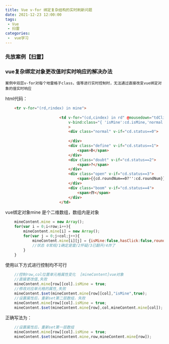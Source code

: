 ```yaml
---
title: Vue v-for 绑定复杂结构的实时刷新问题
date: 2021-12-23 12:00:00
tags:
 - Vue
 - 扫雷
categories:
 -  vue学习
---
```

### 先放案例【<a href="/mygame/mine/mine.html" target="_blank">扫雷</a>】

### vue复杂绑定对象更改值时实时响应的解决办法
	
	案例中双层v-for对每个地雷格子class，值等进行实时控制时，无法通过直接改变vue绑定对象的值实时响应

html代码：
``` html
	<tr v-for="(rd,rindex) in mine">
						
						<td v-for="(cd,cindex) in rd" @mousedown="tdClick(rindex,cindex,$event)"  class="mineTd"
							v-bind:class="{ 'isMine':cd.isMine,'normal': cd.status==0,'doubt': cd.status==1,'define': cd.status==2 }"
							>
							<div class="normal" v-if="cd.status==0">
								
							</div>
							<div class="define" v-if="cd.status==1">
								<span>B</span>
							</div>
							<div class="doubt" v-if="cd.status==2">
								<span>?</span>
							</div>
							<div class="open" v-if="cd.status==3">
								<span>{{cd.roundNum==0?'':cd.roundNum}}</span>
							</div>
							<div class="boom" v-if="cd.status==4">
								<span>炸</span>
							</div>
						</td>
```

vue绑定对象mine 是个二维数组，数组内是对象

``` javascript
    mineContent.mine = new Array();
	for(var i = 0;i<row;i++){
		mineContent.mine[i] = new Array();
		for(var j = 0;j<col;j++){
			mineContent.mine[i][j] = {isMine:false,hasClick:false,roundNum:0,status:0};  
			//状态 0常规/1确定是雷/2怀疑/3已翻开/4炸了
		}
	}
```

使用以下方式进行控制均不可行
``` js
    //控制row,col位置单元格属性变化  [mineContent]vue对象
    //直接更改值,失败
    mineContent.mine[row][col].isMine = true;
    //修改对应单元格的属性,失败
    mineContent.$set(mineContent.mine[row][col],"isMine",true);
    //设置属性后，重新set第二层数组，失败
    mineContent.mine[row][col].isMine = true;
    mineContent.$set(mineContent.mine[row],col,mineContent.mine[col]);
```
正确写法为：

``` js
    //设置属性后，重新set第一层数组
    mineContent.mine[row][col].isMine = true;
    mineContent.$set(mineContent.mine,row,mineContent.mine[row]);
    
```
